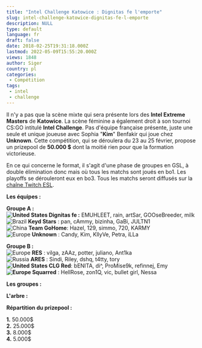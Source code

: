 ```yaml
---
title: "Intel Challenge Katowice : Dignitas fe l'emporte"
slug: intel-challenge-katowice-dignitas-fe-l-emporte
description: NULL
type: default
language: fr
draft: false
date: 2018-02-25T19:31:18.000Z
lastmod: 2022-05-09T15:55:20.000Z
views: 1848
author: Siger
country: pl
categories:
 - Compétition
tags:
 - intel
 - challenge
---
```

Il n'y a pas que la scène mixte qui sera présente lors des **Intel Extreme Masters** de **Katowice**. La scène féminine a également droit à son tournoi CS:GO intitulé **Intel Challenge**. Pas d'équipe française présente, juste une seule et unique joueuse avec Sophia "**Kim**" Benfakir qui joue chez **Unknown**. Cette compétition, qui se déroulera du 23 au 25 février, propose un prizepool de **50.000 $** dont la moitié rien pour que la formation victorieuse.  
  
En ce qui concerne le format, il s'agit d'une phase de groupes en GSL, à double élimination donc mais où tous les matchs sont joués en bo1\. Les playoffs se dérouleront eux en bo3\. Tous les matchs seront diffusés sur la [chaîne Twitch ESL](https://www.twitch.tv/esl%5Fcsgo). 

**Les équipes :**

**Groupe A :**  
**![United States](/images/countries/us.svg)⁠ Dignitas fe :** EMUHLEET, rain, artSar, GOOseBreeder, milk  
![Brazil](/images/countries/br.svg)⁠ **Keyd Stars** : pan, cAmmy, bizinha, GaBi, JULTN1  
![China](/images/countries/cn.svg)⁠ **Team GoHome**: Hazel, 129, simmo, 720, KARMY  
![Europe](/images/countries/eu.svg)⁠ **Unknown** : Candy, Kim, KllyVe, Petra, iLLa  
  
**Groupe B :**  
![Europe](/images/countries/eu.svg)⁠ **RES** : vilga, zAAz, potter, juliano, Ant1ka  
![Russia](/images/countries/ru.svg)⁠ **ARES** : Sindi, Riley, dshq, t4tty, tory  
**![United States](/images/countries/us.svg)⁠ CLG Red**: bENITA, di^, ProMise9k, refinnej, Emy  
**![Europe](/images/countries/eu.svg)⁠ Squarred** : HellRose, zon1Q, vic, bullet girl, Nessa

**Les groupes :** 
  
  
**L'arbre :**

**Répartition du prizepool :**

**1.** 50.000$  
**2.** 25.000$  
**3.**  8.000$  
**4\.**  5.000$
